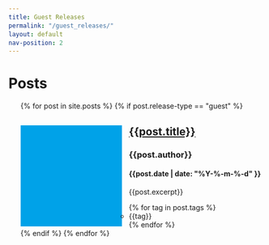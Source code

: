 ```yaml
---
title: Guest Releases
permalink: "/guest_releases/"
layout: default
nav-position: 2
---
```


<div class="home">

  <h1 class="page-heading">Posts</h1>

  <ul class="post-list">
    {% for post in site.posts %}
		{% if post.release-type == "guest" %}
			<div class="post-preview-entry">
				<img src="/assets/img/sample-image.png" style="float: left; margin-right: 1em;">
				<a href="{{post.url}}"><h2 class="post-preview-name">{{post.title}}</h2></a>
				<h3 class="post-preview-author">{{post.author}}</h3>
				<h4 class="post-preview-date">{{post.date | date: "%Y-%-m-%-d" }}</h4>
				<div class="post-preview-snippet">{{post.excerpt}}</div>
				<div class="post-preview-tags">
				<ul>
				{% for tag in post.tags %}
					<li>{{tag}}</li>
				{% endfor %}
				</ul>
				</div>
			</div>
		{% endif %}
	{% endfor %}
  </ul>

</div>